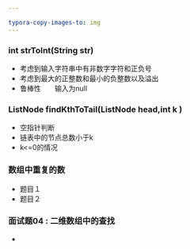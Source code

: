 ```yaml
---

typora-copy-images-to: img
---
```


### int strToInt(String str)

- 考虑到输入字符串中有非数字字符和正负号
- 考虑到最大的正整数和最小的负整数以及溢出
- 鲁棒性　　输入为null



### ListNode  findKthToTail(ListNode head,int k )

- 空指针判断
- 链表中的节点总数小于k
- k<=0的情况



### 数组中重复的数

- 题目１
- 题目２



### 面试题04 : 二维数组中的查找

- 

